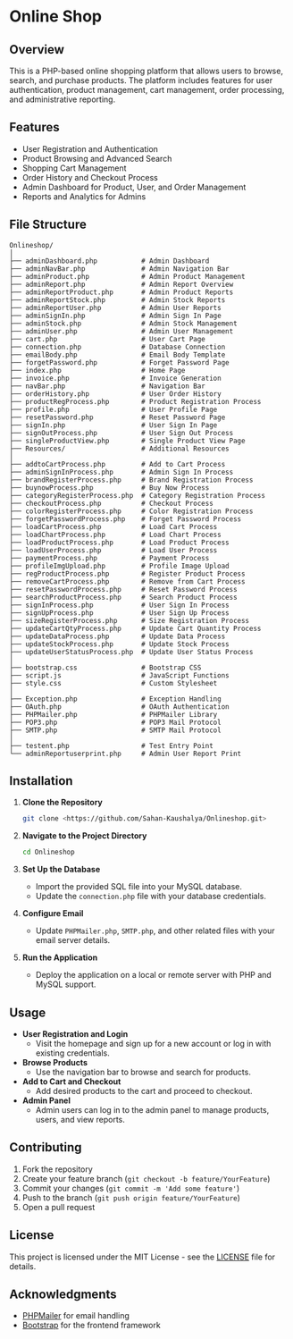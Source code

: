 
# Online Shop

## Overview
This is a PHP-based online shopping platform that allows users to browse, search, and purchase products. The platform includes features for user authentication, product management, cart management, order processing, and administrative reporting.

## Features
- User Registration and Authentication
- Product Browsing and Advanced Search
- Shopping Cart Management
- Order History and Checkout Process
- Admin Dashboard for Product, User, and Order Management
- Reports and Analytics for Admins

## File Structure
```
Onlineshop/
│
├── adminDashboard.php           # Admin Dashboard
├── adminNavBar.php              # Admin Navigation Bar
├── adminProduct.php             # Admin Product Management
├── adminReport.php              # Admin Report Overview
├── adminReportProduct.php       # Admin Product Reports
├── adminReportStock.php         # Admin Stock Reports
├── adminReportUser.php          # Admin User Reports
├── adminSignIn.php              # Admin Sign In Page
├── adminStock.php               # Admin Stock Management
├── adminUser.php                # Admin User Management
├── cart.php                     # User Cart Page
├── connection.php               # Database Connection
├── emailBody.php                # Email Body Template
├── forgetPassword.php           # Forget Password Page
├── index.php                    # Home Page
├── invoice.php                  # Invoice Generation
├── navBar.php                   # Navigation Bar
├── orderHistory.php             # User Order History
├── productRegProcess.php        # Product Registration Process
├── profile.php                  # User Profile Page
├── resetPassword.php            # Reset Password Page
├── signIn.php                   # User Sign In Page
├── signOutProcess.php           # User Sign Out Process
├── singleProductView.php        # Single Product View Page
├── Resources/                   # Additional Resources
│
├── addtoCartProcess.php         # Add to Cart Process
├── adminSignInProcess.php       # Admin Sign In Process
├── brandRegisterProcess.php     # Brand Registration Process
├── buynowProcess.php            # Buy Now Process
├── categoryRegisterProcess.php  # Category Registration Process
├── checkoutProcess.php          # Checkout Process
├── colorRegisterProcess.php     # Color Registration Process
├── forgetPasswordProcess.php    # Forget Password Process
├── loadCartProcess.php          # Load Cart Process
├── loadChartProcess.php         # Load Chart Process
├── loadProductProcess.php       # Load Product Process
├── loadUserProcess.php          # Load User Process
├── paymentProcess.php           # Payment Process
├── profileImgUpload.php         # Profile Image Upload
├── regProductProcess.php        # Register Product Process
├── removeCartProcess.php        # Remove from Cart Process
├── resetPasswordProcess.php     # Reset Password Process
├── searchProductProcess.php     # Search Product Process
├── signInProcess.php            # User Sign In Process
├── signUpProcess.php            # User Sign Up Process
├── sizeRegisterProcess.php      # Size Registration Process
├── updateCartQtyProcess.php     # Update Cart Quantity Process
├── updateDataProcess.php        # Update Data Process
├── updateStockProcess.php       # Update Stock Process
├── updateUserStatusProcess.php  # Update User Status Process
│
├── bootstrap.css                # Bootstrap CSS
├── script.js                    # JavaScript Functions
├── style.css                    # Custom Stylesheet
│
├── Exception.php                # Exception Handling
├── OAuth.php                    # OAuth Authentication
├── PHPMailer.php                # PHPMailer Library
├── POP3.php                     # POP3 Mail Protocol
├── SMTP.php                     # SMTP Mail Protocol
│
├── testent.php                  # Test Entry Point
└── adminReportuserprint.php     # Admin User Report Print
```

## Installation
1. **Clone the Repository**
   ```sh
   git clone <https://github.com/Sahan-Kaushalya/Onlineshop.git>
   ```
2. **Navigate to the Project Directory**
   ```sh
   cd Onlineshop
   ```
3. **Set Up the Database**
   - Import the provided SQL file into your MySQL database.
   - Update the `connection.php` file with your database credentials.

4. **Configure Email**
   - Update `PHPMailer.php`, `SMTP.php`, and other related files with your email server details.

5. **Run the Application**
   - Deploy the application on a local or remote server with PHP and MySQL support.

## Usage
- **User Registration and Login**
  - Visit the homepage and sign up for a new account or log in with existing credentials.
- **Browse Products**
  - Use the navigation bar to browse and search for products.
- **Add to Cart and Checkout**
  - Add desired products to the cart and proceed to checkout.
- **Admin Panel**
  - Admin users can log in to the admin panel to manage products, users, and view reports.

## Contributing
1. Fork the repository
2. Create your feature branch (`git checkout -b feature/YourFeature`)
3. Commit your changes (`git commit -m 'Add some feature'`)
4. Push to the branch (`git push origin feature/YourFeature`)
5. Open a pull request

## License
This project is licensed under the MIT License - see the [LICENSE](LICENSE) file for details.

## Acknowledgments
- [PHPMailer](https://github.com/PHPMailer/PHPMailer) for email handling
- [Bootstrap](https://getbootstrap.com/) for the frontend framework
